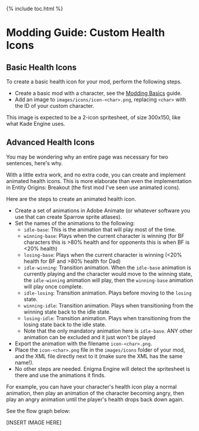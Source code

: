 {% include toc.html %}
# Modding Guide: Custom Health Icons

## Basic Health Icons

To create a basic health icon for your mod, perform the following steps.

* Create a basic mod with a character, see the [Modding Basics]() guide.
* Add an image to `images/icons/icon-<char>.png`, replacing `<char>` with the ID of your custom character.

This image is expected to be a 2-icon spritesheet, of size 300x150, like what Kade Engine uses.

## Advanced Health Icons

You may be wondering why an entire page was necessary for two sentences, here's why.

With a little extra work, and no extra code, you can create and implement animated health icons. This is more elaborate than even the implementation in Entity Origins: Breakout (the first mod I've seen use animated icons).

Here are the steps to create an animated health icon.
* Create a set of animations in Adobe Animate (or whatever software you use that can create Sparrow sprite atlases).
* Set the names of the animations to the following:
    - `idle-base`: This is the animation that will play most of the time.
    - `winning-base`: Plays when the current character is winning (for BF characters this is >80% health and for opponents this is when BF is <20% health)
    - `losing-base`: Plays when the current character is winning (<20% health for BF and >80% health for Dad)
    - `idle-winning`: Transition animation. When the `idle-base` animation is currently playing and the character would move to the winning state, the `idle-winning` animation will play, then the `winning-base` animation will play once complete.
    - `idle-losing`: Transition animation. Plays before moving to the `losing` state.
    - `winning-idle`: Transition animation. Plays when transitioning from the winning state back to the idle state.
    - `losing-idle`: Transition animation. Plays when transitioning from the losing state back to the idle state.
    - Note that the only mandatory animation here is `idle-base`. ANY other animation can be excluded and it just won't be played 
* Export the animation with the filename `icon-<char>.png`.
* Place the `icon-<char>.png` file in the `images/icons` folder of your mod, and the XML file directly next to it (make sure the XML has the same name!).
* No other steps are needed. Enigma Engine will detect the spritesheet is there and use the animations it finds.

For example, you can have your character's health icon play a normal animation, then play an animation of the character becoming angry, then play an angry animation until the player's health drops back down again.

See the flow graph below:

[INSERT IMAGE HERE]
